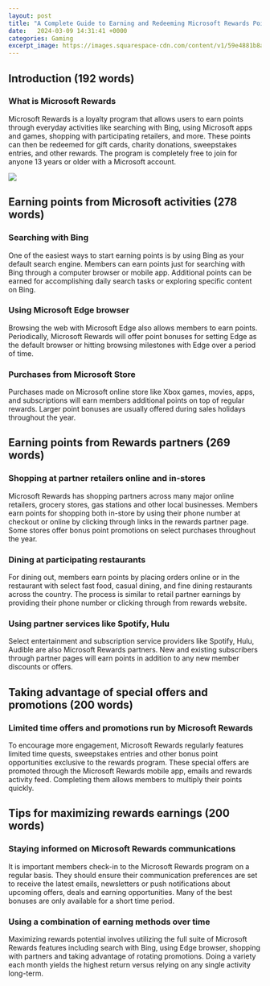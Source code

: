 ```yaml
---
layout: post
title: "A Complete Guide to Earning and Redeeming Microsoft Rewards Points"
date:   2024-03-09 14:31:41 +0000
categories: Gaming
excerpt_image: https://images.squarespace-cdn.com/content/v1/59e4881b8a02c782e4807eb9/1606238876449-9STJZQHN34BZJ0T9N26T/Microsoft+Rewards+Earn+Points+Through+The+Account+Page.jpg
---
```


## Introduction (192 words)
### What is Microsoft Rewards
Microsoft Rewards is a loyalty program that allows users to earn points through everyday activities like searching with Bing, using Microsoft apps and games, shopping with participating retailers, and more. These points can then be redeemed for gift cards, charity donations, sweepstakes entries, and other rewards. The program is completely free to join for anyone 13 years or older with a Microsoft account.

![](https://images.squarespace-cdn.com/content/v1/59e4881b8a02c782e4807eb9/1606238876449-9STJZQHN34BZJ0T9N26T/Microsoft+Rewards+Earn+Points+Through+The+Account+Page.jpg)
## Earning points from Microsoft activities (278 words)  
### Searching with Bing
One of the easiest ways to start earning points is by using Bing as your default search engine. Members can earn points just for searching with Bing through a computer browser or mobile app. Additional points can be earned for accomplishing daily search tasks or exploring specific content on Bing.
### Using Microsoft Edge browser
Browsing the web with Microsoft Edge also allows members to earn points. Periodically, Microsoft Rewards will offer point bonuses for setting Edge as the default browser or hitting browsing milestones with Edge over a period of time.
### Purchases from Microsoft Store 
Purchases made on Microsoft online store like Xbox games, movies, apps, and subscriptions will earn members additional points on top of regular rewards. Larger point bonuses are usually offered during sales holidays throughout the year.
## Earning points from Rewards partners (269 words)
### Shopping at partner retailers online and in-stores
Microsoft Rewards has shopping partners across many major online retailers, grocery stores, gas stations and other local businesses. Members earn points for shopping both in-store by using their phone number at checkout or online by clicking through links in the rewards partner page. Some stores offer bonus point promotions on select purchases throughout the year. 
### Dining at participating restaurants  
For dining out, members earn points by placing orders online or in the restaurant with select fast food, casual dining, and fine dining restaurants across the country. The process is similar to retail partner earnings by providing their phone number or clicking through from rewards website.
### Using partner services like Spotify, Hulu
Select entertainment and subscription service providers like Spotify, Hulu, Audible are also Microsoft Rewards partners. New and existing subscribers through partner pages will earn points in addition to any new member discounts or offers.
## Taking advantage of special offers and promotions (200 words)
### Limited time offers and promotions run by Microsoft Rewards
To encourage more engagement, Microsoft Rewards regularly features limited time quests, sweepstakes entries and other bonus point opportunities exclusive to the rewards program. These special offers are promoted through the Microsoft Rewards mobile app, emails and rewards activity feed. Completing them allows members to multiply their points quickly.
## Tips for maximizing rewards earnings (200 words) 
### Staying informed on Microsoft Rewards communications
It is important members check-in to the Microsoft Rewards program on a regular basis. They should ensure their communication preferences are set to receive the latest emails, newsletters or push notifications about upcoming offers, deals and earning opportunities. Many of the best bonuses are only available for a short time period.
### Using a combination of earning methods over time
Maximizing rewards potential involves utilizing the full suite of Microsoft Rewards features including search with Bing, using Edge browser, shopping with partners and taking advantage of rotating promotions. Doing a variety each month yields the highest return versus relying on any single activity long-term.